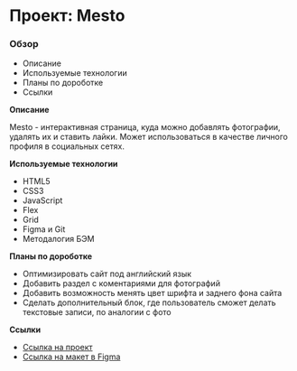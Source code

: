 # Проект: Mesto

### Обзор
* Описание
* Используемые технологии
* Планы по дороботке
* Ссылки

**Описание**

Mesto - интерактивная страница, куда можно добавлять фотографии, удалять их и ставить лайки.
Может использоваться в качестве личного профиля в социальных сетях.

**Используемые технологии**

- HTML5
- CSS3
- JavaScript
- Flex
- Grid
- Figma и Git
- Методалогия БЭМ

**Планы по дороботке**

- Оптимизировать сайт под английский язык
- Добавить раздел с коментариями для фотографий
- Добавить возможность менять цвет шрифта и заднего фона сайта
- Сделать дополнительный блок, где пользователь сможет делать текстовые записи, по аналогии с фото

**Ссылки**

* [Ссылка на проект](https://20letnazad.github.io/mesto/)
* [Ссылка на макет в Figma](https://www.figma.com/file/2cn9N9jSkmxD84oJik7xL7/JavaScript.-Sprint-4?node-id=0%3A1)